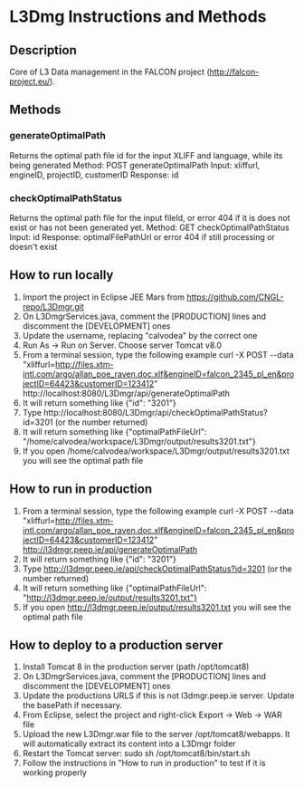 # L3Dmg Instructions and Methods

## Description
Core of L3 Data management in the FALCON project (http://falcon-project.eu/). 

## Methods

### generateOptimalPath
Returns the optimal path file id for the input XLIFF and language, while its being generated
Method: POST generateOptimalPath
Input: xliffurl, engineID, projectID, customerID
Response: id

### checkOptimalPathStatus
Returns the optimal path file for the input fileId, or error 404 if it is does not exist or has not been generated yet.
Method: GET checkOptimalPathStatus
Input: id
Response: optimalFilePathUrl or error 404 if still processing or doesn't exist


## How to run locally
1. Import the project in Eclipse JEE Mars from https://github.com/CNGL-repo/L3Dmgr.git
2. On L3DmgrServices.java, comment the [PRODUCTION] lines and discomment the [DEVELOPMENT] ones
3. Update the username, replacing "calvodea" by the correct one
4. Run As -> Run on Server. Choose server Tomcat v8.0
5. From a terminal session, type the following example
   curl -X POST --data "xliffurl=http://files.xtm-intl.com/argo/allan_poe_raven.doc.xlf&engineID=falcon_2345_pl_en&projectID=64423&customerID=123412" http://localhost:8080/L3Dmgr/api/generateOptimalPath
6. It will return something like {"id": "3201"}
7. Type http://localhost:8080/L3Dmgr/api/checkOptimalPathStatus?id=3201 (or the number returned)
8. It will return something like {"optimalPathFileUrl": "/home/calvodea/workspace/L3Dmgr/output/results3201.txt"} 
9. If you open /home/calvodea/workspace/L3Dmgr/output/results3201.txt you will see the optimal path file

## How to run in production
1. From a terminal session, type the following example
   curl -X POST --data "xliffurl=http://files.xtm-intl.com/argo/allan_poe_raven.doc.xlf&engineID=falcon_2345_pl_en&projectID=64423&customerID=123412" http://l3dmgr.peep.ie/api/generateOptimalPath
2. It will return something like {"id": "3201"}
3. Type http://l3dmgr.peep.ie/api/checkOptimalPathStatus?id=3201 (or the number returned)
4. It will return something like {"optimalPathFileUrl": "http://l3dmgr.peep.ie/output/results3201.txt"} 
5. If you open http://l3dmgr.peep.ie/output/results3201.txt you will see the optimal path file

## How to deploy to a production server
1. Install Tomcat 8 in the production server (path /opt/tomcat8)
2. On L3DmgrServices.java, comment the [PRODUCTION] lines and discomment the [DEVELOPMENT] ones
3. Update the productions URLS if this is not l3dmgr.peep.ie server. Update the basePath if necessary.
4. From Eclipse, select the project and right-click Export -> Web -> WAR file
5. Upload the new L3Dmgr.war file to the server /opt/tomcat8/webapps. It will automatically extract its content into a L3Dmgr folder
6. Restart the Tomcat server: sudo sh /opt/tomcat8/bin/start.sh
7. Follow the instructions in "How to run in production" to test if it is working properly